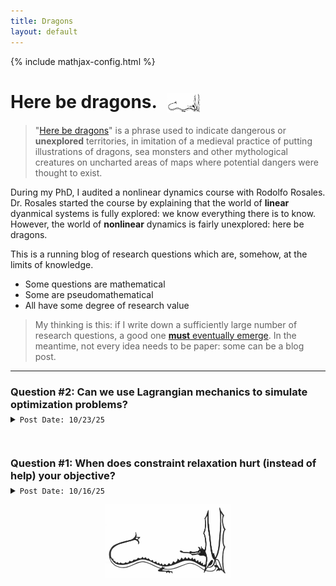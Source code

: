 ```yaml
---
title: Dragons
layout: default
---
```

{% include mathjax-config.html %}

<h1>
    Here be dragons.
  <img src="/photos/dragon.jpg" alt="logo" style="height:32px; vertical-align:middle; margin-left:10px;">
</h1>

>"[Here be dragons](https://en.wikipedia.org/wiki/Here_be_dragons)" is a phrase used to indicate dangerous or **unexplored** territories, in imitation of a medieval practice of putting illustrations of dragons, sea monsters and other mythological creatures on uncharted areas of maps where potential dangers were thought to exist.

During my PhD, I audited a nonlinear dynamics course with Rodolfo Rosales. Dr. Rosales started the course by explaining that the world of **linear** dyanmical systems is fully explored: we know everything there is to know. However, the world of **nonlinear** dynamics is fairly unexplored: here be dragons.

This is a running blog of research questions which are, somehow, at the limits of knowledge.

* Some questions are mathematical
* Some are pseudomathematical
* All have some degree of research value

> My thinking is this: if I write down a sufficiently large number of research questions, a good one [**must** eventually emerge](https://en.wikipedia.org/wiki/Infinite_monkey_theorem). In the meantime, not every idea needs to be paper: some can be a blog post.

***


<h3 style="font-weight:bold; margin-bottom:5px;">Question #2: Can we use Lagrangian mechanics to simulate optimization problems?</h3>
<details markdown="1">
<summary><code>Post Date: 10/23/25</code></summary>

In graduate school, I took the Course 2 (MechE) graduate level dynamics class, taught by Dr. Akylas. This course focused on mechanical dynamics, where we derove the equations of motion ($\dot x = f(x)$) for various mechanical systems: spinning tops, bouncing balls, vibrating strings, etc. 

Generally, there are two methods for deriving the equations of motion. In the **direct** method, equations of motions are written down, well, directly (i.e., $m {\ddot x}=\sum f_i$ for translational systems, and $j {\ddot \theta}=\sum \tau_i$ for rotational systems). For complex dynamical systems, this method can become extremely hard, intractable even.

The indirect method uses the Lagrangian ${\mathcal L}$, which captures the energy of the system in a single scalar function.  

</details>
<hr style="height:15px; visibility:hidden;" />

<h3 style="font-weight:bold; margin-bottom:5px;">Question #1: When does constraint relaxation hurt (instead of help) your objective?</h3>
<details markdown="1">
<summary><code>Post Date: 10/16/25</code></summary>

We call the problem

$$
\begin{equation}\label{eq:opt}
\begin{aligned}
\min \quad & f_0(x)\\
\text{s.t.} \quad & f_1(x) \le 0\\
                 & f_2(x) \le 0\\
\end{aligned}
\end{equation}
$$ 

a *constrained* optimization problem. If nonconvexity is present in this problem, we may take a "convex relaxation" of the problem. The resulting convex relaxation solution will necessarily lower bound the original optimization problem \eqref{eq:opt}.

Another valid relaxation is to *drop a constraint entirely* (e.g., remove $f_2(x)\le 0$). In this case, the solution to the relaxed problem will also lower bound the original problem. 

Sometimes in life, we get to drop constraints. For example, this post was inspired by the problem of parking at UVM. I am a new faculty member, so I park **far** from my office in Billings. This is a hard constraint which causes me to "lose" a lot of time walking (or long boarding) across campus. For two+ years, I have looked forward to being elevated to a "green" parking permit, which will allow me to park right next to my office.

Will a green permit make me happier? It will allow me to drop a constraint, so, mathematically, I will provably be *at least as happy as I was before I was promoted to a green permit*. The proof is simple: if parking near my office makes me *less* happy, then I can continue to park on the far side of campus.

However, we all know this would never happen. The moment I receive the green permit, I will never walk across campus again. No more fun long board rides. No more scurrying across main street with the undergrads. No more trudging through the ice and snow. These things are hard, and they do consume a lot of time, but whether I admit it or not, they do make me happier. They improve my fitness, they get me out amoung the people, and they keep me "alive". 

It seems, therefore, that dropping a constraint will probably make me less happy (i.e., it will raise my objective function, rather than lower it (lower is better!)). This is a paradox. It is similar in nature to [Braess' paradox](https://en.wikipedia.org/wiki/Braess%27_paradox), which tells us that sometimes, adding a new road (i.e., dropping a constraint) can slow traffic down. In this case, with self-interested rational agents, the optimal traffic pattern is somehow an **unstable equilibrium**, so suboptimality emerges naturally. For Braess' paradox to appear, you need multiple competing agents. In my parking conundrum, however, there is just one agent: me.

To resolve my problem mathematically, I think I need to admit that there are "latent" constraints that I am not enforcing, nor needing to enfocrce, when I park across campus (e.g., daily step count, human interaction, etc.). When I drop a constraint, these latent constraints become violated, and my happiness pays the price.

`Research question: in single-operator/agent systems, when does mathematical relaxation (i.e., constraint dropping) lead to worse, and not better, system performance?`

Here's to walking.
</details>

<p align="center">
  <img src="/photos/dragon.jpg" width="200">
</p>
